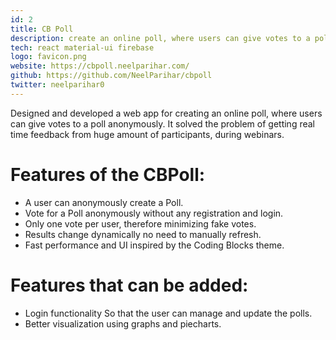 ```yaml
---
id: 2
title: CB Poll
description: create an online poll, where users can give votes to a poll anonymously.  
tech: react material-ui firebase
logo: favicon.png
website: https://cbpoll.neelparihar.com/
github: https://github.com/NeelParihar/cbpoll
twitter: neelparihar0
---
```


Designed and developed a web app for creating an online poll, where users can give votes to a poll anonymously.
It solved the problem of getting real time feedback from huge amount of participants, during webinars.


# Features of the CBPoll:

- A user can anonymously create a Poll. 
- Vote for a Poll anonymously without any registration and login.
- Only one vote per user, therefore minimizing fake votes.
- Results change dynamically no need to manually refresh. 
- Fast performance and UI inspired by the Coding Blocks theme.

# Features that can be added:

- Login functionality So that the user can manage and update the polls.
- Better visualization using graphs and piecharts.

